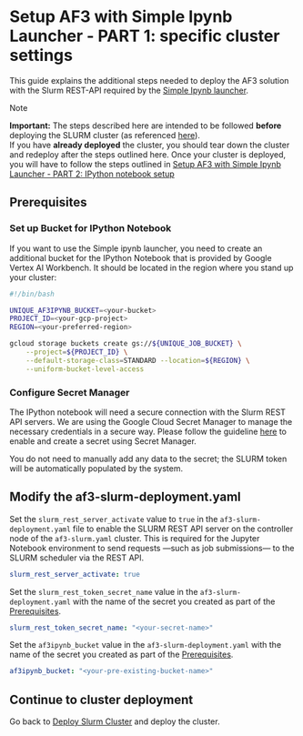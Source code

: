 # Setup AF3 with Simple Ipynb Launcher - PART 1: specific cluster settings
This guide explains the additional steps needed to deploy the AF3 solution with the Slurm REST-API required by the [Simple Ipynb launcher](./README.md).

> [!NOTE]
> **Important:** The steps described here are intended to be followed **before** deploying the SLURM cluster (as referenced [here](../../README.md#deploy-slurm-cluster)).  
> If you have **already deployed** the cluster, you should tear down the cluster and redeploy after the steps outlined here. Once your cluster is deployed, you will have to follow the steps outlined in [Setup AF3 with Simple Ipynb Launcher - PART 2: IPython notebook setup](./Setup-post-cluster-deployment.md)

## Prerequisites

### Set up Bucket for IPython Notebook
If you want to use the Simple ipynb launcher, you need to create an additional bucket for the IPython Notebook that is provided by Google Vertex AI Workbench. It should be located in the region where you stand up your cluster:

```bash
#!/bin/bash

UNIQUE_AF3IPYNB_BUCKET=<your-bucket>
PROJECT_ID=<your-gcp-project>
REGION=<your-preferred-region>

gcloud storage buckets create gs://${UNIQUE_JOB_BUCKET} \
    --project=${PROJECT_ID} \
    --default-storage-class=STANDARD --location=${REGION} \
    --uniform-bucket-level-access
```

### Configure Secret Manager
The IPython notebook will need a secure connection with the Slurm REST API servers. We are using the Google Cloud Secret Manager to manage the necessary credentials in a secure way. Please follow the guideline [here](https://cloud.google.com/secret-manager/docs/configuring-secret-manager) to enable and create a secret using Secret Manager.

You do not need to manually add any data to the secret; the SLURM token will be automatically populated by the system.

## Modify the af3-slurm-deployment.yaml
Set the `slurm_rest_server_activate` value to `true` in the `af3-slurm-deployment.yaml` file to enable the SLURM REST API server on the controller node of the `af3-slurm.yaml` cluster. This is required for the Jupyter Notebook environment to send requests —such as job submissions— to the SLURM scheduler via the REST API.

```yaml
slurm_rest_server_activate: true
```

Set the `slurm_rest_token_secret_name` value in the `af3-slurm-deployment.yaml` with the name of the secret you created as part of the [Prerequisites](#prerequisites).

```yaml
slurm_rest_token_secret_name: "<your-secret-name>"
```

Set the `af3ipynb_bucket` value in the `af3-slurm-deployment.yaml` with the name of the secret you created as part of the [Prerequisites](#prerequisites).

```yaml
af3ipynb_bucket: "<your-pre-existing-bucket-name>"
```

## Continue to cluster deployment
Go back to [Deploy Slurm Cluster](../../README.md#deploy-slurm-cluster) and deploy the cluster.
